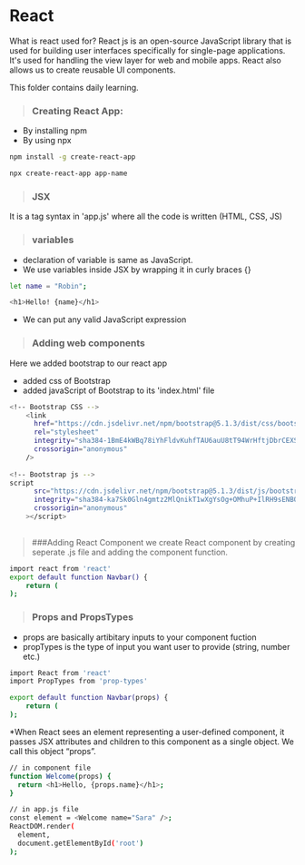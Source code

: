 # React
What is react used for?
React js is an open-source JavaScript library that is used for building user interfaces specifically for single-page applications.
It's used for handling the view layer for web and mobile apps. React also allows us to create reusable UI components.

This folder contains daily learning.

>### Creating React App:
       
* By installing npm
* By using npx

```bash
npm install -g create-react-app

npx create-react-app app-name
```
>### JSX
It is a tag syntax in 'app.js' where all the code is written (HTML, CSS, JS)

>### variables 
* declaration of variable is same as JavaScript.
* We use variables inside JSX by wrapping it in curly braces {}

```bash
let name = "Robin";

<h1>Hello! {name}</h1>
```

* We can put any valid JavaScript expression

>### Adding web components
Here we added bootstrap to our react app 
* added css of Bootstrap
* added javaScript of Bootstrap
to its 'index.html' file

```bash
<!-- Bootstrap CSS -->
    <link
      href="https://cdn.jsdelivr.net/npm/bootstrap@5.1.3/dist/css/bootstrap.min.css"
      rel="stylesheet"
      integrity="sha384-1BmE4kWBq78iYhFldvKuhfTAU6auU8tT94WrHftjDbrCEXSU1oBoqyl2QvZ6jIW3"
      crossorigin="anonymous"
    />
    
<!-- Bootstrap js -->
script
      src="https://cdn.jsdelivr.net/npm/bootstrap@5.1.3/dist/js/bootstrap.bundle.min.js"
      integrity="sha384-ka7Sk0Gln4gmtz2MlQnikT1wXgYsOg+OMhuP+IlRH9sENBO0LRn5q+8nbTov4+1p"
      crossorigin="anonymous"
    ></script>
    
```
> ###Adding React Component
we create React component by creating seperate .js file and adding the component function. 

```bash
import react from 'react'
export default function Navbar() {
    return (
);
```

>### Props and PropsTypes
* props are basically artibitary inputs to your component fuction
* propTypes is the type of input you want user to provide (string, number etc.)

```bash
import React from 'react'
import PropTypes from 'prop-types'

export default function Navbar(props) {
    return (
);
```

*When React sees an element representing a user-defined component, it passes JSX attributes and children to this component as a single object. We call this object “props”.

```bash
// in component file 
function Welcome(props) {
  return <h1>Hello, {props.name}</h1>;
}

// in app.js file
const element = <Welcome name="Sara" />;
ReactDOM.render(
  element,
  document.getElementById('root')
);
```
